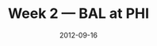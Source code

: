 ---
layout: game
title: Week 2 — BAL at PHI
season: 2012
game_id: 2012_02_BAL_PHI
week: 2
date: 2012-09-16
home_team: PHI
away_team: BAL
final_home: 24
final_away: 23
pbp_url: /assets/data/pbp/2012/2012_02_BAL_PHI.csv.gz
---